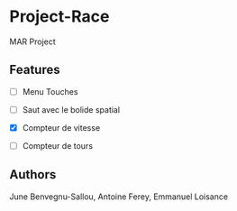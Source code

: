 # Project-Race
MAR Project


## Features
- [ ] Menu Touches
- [ ] Saut avec le bolide spatial
- [x] Compteur de vitesse
- [ ] Compteur de tours


## Authors 
June Benvegnu-Sallou,
Antoine Ferey,
Emmanuel Loisance
